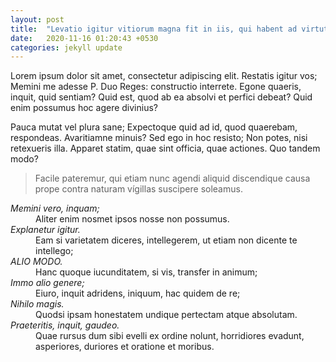 ```yaml
---
layout: post
title:  "Levatio igitur vitiorum magna fit in iis, qui habent ad virtutem progressionis aliquantum."
date:   2020-11-16 01:20:43 +0530
categories: jekyll update
---
```

<p>Lorem ipsum dolor sit amet, consectetur adipiscing elit. Restatis igitur vos; Memini me adesse P. Duo Reges: constructio interrete. Egone quaeris, inquit, quid sentiam? Quid est, quod ab ea absolvi et perfici debeat? Quid enim possumus hoc agere divinius? </p>

<p>Pauca mutat vel plura sane; Expectoque quid ad id, quod quaerebam, respondeas. Avaritiamne minuis? Sed ego in hoc resisto; Non potes, nisi retexueris illa. Apparet statim, quae sint officia, quae actiones. Quo tandem modo? </p>

<blockquote cite="http://loripsum.net">
	Facile pateremur, qui etiam nunc agendi aliquid discendique causa prope contra naturam vígillas suscipere soleamus.
</blockquote>


<dl>
	<dt><dfn>Memini vero, inquam;</dfn></dt>
	<dd>Aliter enim nosmet ipsos nosse non possumus.</dd>
	<dt><dfn>Explanetur igitur.</dfn></dt>
	<dd>Eam si varietatem diceres, intellegerem, ut etiam non dicente te intellego;</dd>
	<dt><dfn>ALIO MODO.</dfn></dt>
	<dd>Hanc quoque iucunditatem, si vis, transfer in animum;</dd>
	<dt><dfn>Immo alio genere;</dfn></dt>
	<dd>Eiuro, inquit adridens, iniquum, hac quidem de re;</dd>
	<dt><dfn>Nihilo magis.</dfn></dt>
	<dd>Quodsi ipsam honestatem undique pertectam atque absolutam.</dd>
	<dt><dfn>Praeteritis, inquit, gaudeo.</dfn></dt>
	<dd>Quae rursus dum sibi evelli ex ordine nolunt, horridiores evadunt, asperiores, duriores et oratione et moribus.</dd>
</dl>


